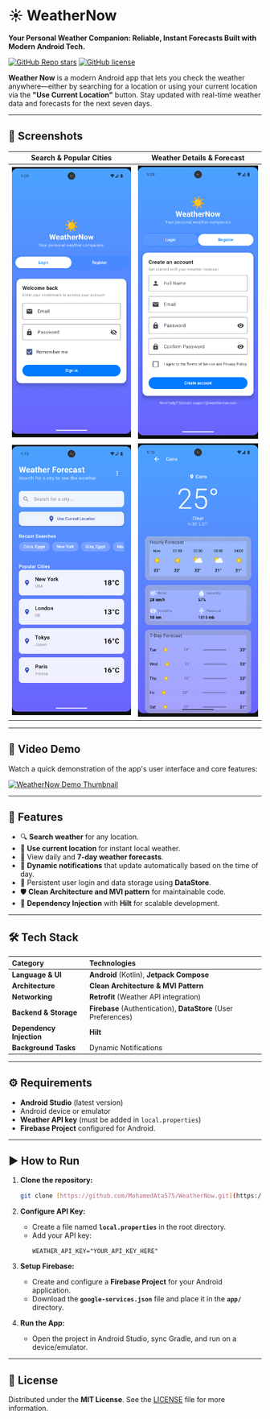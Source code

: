 # ☀️ WeatherNow

**Your Personal Weather Companion: Reliable, Instant Forecasts Built with Modern Android Tech.**

[![GitHub Repo stars](https://img.shields.io/github/stars/MohamedAta575/WeatherNow?style=social)](https://github.com/MohamedAta575/WeatherNow/stargazers)
[![GitHub license](https://img.shields.io/github/license/MohamedAta575/WeatherNow)](https://github.com/MohamedAta575/WeatherNow/blob/main/LICENSE)

**Weather Now** is a modern Android app that lets you check the weather anywhere—either by searching for a location or using your current location via the **"Use Current Location"** button. Stay updated with real-time weather data and forecasts for the next seven days.

---

## 📸 Screenshots

| Search & Popular Cities | Weather Details & Forecast |
| :----------------------: | :-----------------------: |
| ![Screenshot 1](images/screenshot1.png) | ![Screenshot 2](images/screenshot2.png) |
| ![Screenshot 3](images/screenshot3.png) | ![Screenshot 4](images/screenshot4.png) |

---

## 🎥 Video Demo

Watch a quick demonstration of the app's user interface and core features:

[![WeatherNow Demo Thumbnail](https://img.youtube.com/vi/dG0z4xN7_vs/0.jpg)](https://www.youtube.com/shorts/dG0z4xN7_vs)

---

## 🚀 Features

- 🔍 **Search weather** for any location.
- 📍 **Use current location** for instant local weather.
- 📅 View daily and **7-day weather forecasts**.
- 🔔 **Dynamic notifications** that update automatically based on the time of day.
- 💾 Persistent user login and data storage using **DataStore**.
- 🛡 **Clean Architecture and MVI pattern** for maintainable code.
- 🔧 **Dependency Injection** with **Hilt** for scalable development.

---

## 🛠 Tech Stack

| Category | Technologies |
| :--- | :--- |
| **Language & UI** | **Android** (Kotlin), **Jetpack Compose** |
| **Architecture** | **Clean Architecture & MVI Pattern** |
| **Networking** | **Retrofit** (Weather API integration) |
| **Backend & Storage** | **Firebase** (Authentication), **DataStore** (User Preferences) |
| **Dependency Injection** | **Hilt** |
| **Background Tasks** | Dynamic Notifications |

---

## ⚙️ Requirements

- **Android Studio** (latest version)
- Android device or emulator
- **Weather API key** (must be added in `local.properties`)
- **Firebase Project** configured for Android.

---

## ▶️ How to Run

1.  **Clone the repository:**
    ```bash
    git clone [https://github.com/MohamedAta575/WeatherNow.git](https://github.com/MohamedAta575/WeatherNow.git)
    ```

2.  **Configure API Key:**
    * Create a file named **`local.properties`** in the root directory.
    * Add your API key:
        ```properties
        WEATHER_API_KEY="YOUR_API_KEY_HERE"
        ```

3.  **Setup Firebase:**
    * Create and configure a **Firebase Project** for your Android application.
    * Download the **`google-services.json`** file and place it in the **`app/`** directory.

4.  **Run the App:**
    * Open the project in Android Studio, sync Gradle, and run on a device/emulator.

---

## 📜 License

Distributed under the **MIT License**. See the [LICENSE](https://github.com/MohamedAta575/WeatherNow/blob/main/LICENSE) file for more information.
